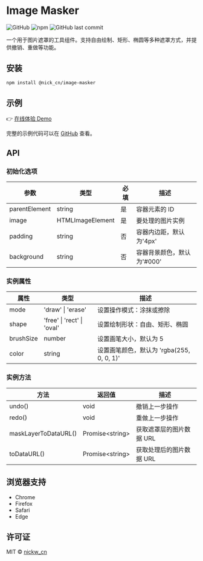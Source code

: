 # Image Masker

![GitHub](https://img.shields.io/github/license/NickWangCN/image-masker)
![npm](https://img.shields.io/npm/v/@nick_cn/image-masker)
![GitHub last commit](https://img.shields.io/github/last-commit/NickWangCN/image-masker)

一个用于图片遮罩的工具组件。支持自由绘制、矩形、椭圆等多种遮罩方式，并提供撤销、重做等功能。

## 安装

```bash
npm install @nick_cn/image-masker
```

## 示例

👉 [在线体验 Demo](https://nickwangcn.github.io/image-masker/example)

完整的示例代码可以在 [GitHub](https://github.com/NickWangCN/image-masker/tree/main/src/example) 查看。

## API

### 初始化选项

| 参数          | 类型             | 必填 | 描述                       |
| ------------- | ---------------- | ---- | -------------------------- |
| parentElement | string           | 是   | 容器元素的 ID              |
| image         | HTMLImageElement | 是   | 要处理的图片实例           |
| padding       | string           | 否   | 容器内边距，默认为'4px'    |
| background    | string           | 否   | 容器背景颜色，默认为'#000' |

### 实例属性

| 属性      | 类型                       | 描述                                      |
| --------- | -------------------------- | ----------------------------------------- |
| mode      | 'draw' \| 'erase'          | 设置操作模式：涂抹或擦除                  |
| shape     | 'free' \| 'rect' \| 'oval' | 设置绘制形状：自由、矩形、椭圆            |
| brushSize | number                     | 设置画笔大小，默认为 5                    |
| color     | string                     | 设置画笔颜色，默认为 'rgba(255, 0, 0, 1)' |

### 实例方法

| 方法                 | 返回值                | 描述                     |
| -------------------- | --------------------- | ------------------------ |
| undo()               | void                  | 撤销上一步操作           |
| redo()               | void                  | 重做上一步操作           |
| maskLayerToDataURL() | Promise&lt;string&gt; | 获取遮罩层的图片数据 URL |
| toDataURL()          | Promise&lt;string&gt; | 获取处理后的图片数据 URL |

## 浏览器支持

- Chrome
- Firefox
- Safari
- Edge

## 许可证

MIT © [nickw_cn](mailto:nickw_cn@163.com)
